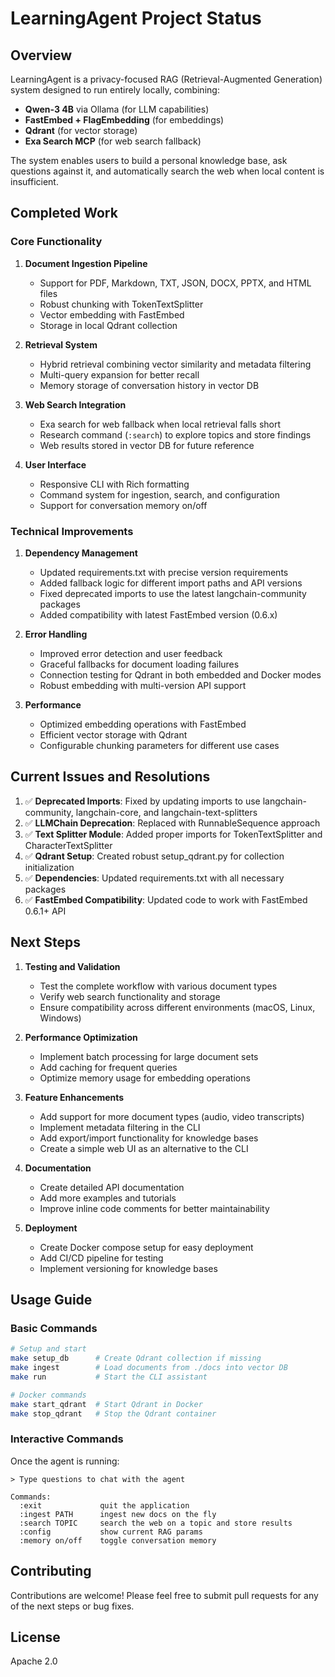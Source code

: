 # LearningAgent Project Status

## Overview

LearningAgent is a privacy-focused RAG (Retrieval-Augmented Generation) system designed to run entirely locally, combining:

- **Qwen-3 4B** via Ollama (for LLM capabilities)
- **FastEmbed + FlagEmbedding** (for embeddings)
- **Qdrant** (for vector storage)
- **Exa Search MCP** (for web search fallback)

The system enables users to build a personal knowledge base, ask questions against it, and automatically search the web when local content is insufficient.

## Completed Work

### Core Functionality

1. **Document Ingestion Pipeline**
   - Support for PDF, Markdown, TXT, JSON, DOCX, PPTX, and HTML files
   - Robust chunking with TokenTextSplitter
   - Vector embedding with FastEmbed
   - Storage in local Qdrant collection

2. **Retrieval System**
   - Hybrid retrieval combining vector similarity and metadata filtering
   - Multi-query expansion for better recall
   - Memory storage of conversation history in vector DB

3. **Web Search Integration**
   - Exa search for web fallback when local retrieval falls short
   - Research command (`:search`) to explore topics and store findings
   - Web results stored in vector DB for future reference

4. **User Interface**
   - Responsive CLI with Rich formatting
   - Command system for ingestion, search, and configuration
   - Support for conversation memory on/off

### Technical Improvements

1. **Dependency Management**
   - Updated requirements.txt with precise version requirements
   - Added fallback logic for different import paths and API versions
   - Fixed deprecated imports to use the latest langchain-community packages
   - Added compatibility with latest FastEmbed version (0.6.x)

2. **Error Handling**
   - Improved error detection and user feedback
   - Graceful fallbacks for document loading failures
   - Connection testing for Qdrant in both embedded and Docker modes
   - Robust embedding with multi-version API support

3. **Performance**
   - Optimized embedding operations with FastEmbed
   - Efficient vector storage with Qdrant
   - Configurable chunking parameters for different use cases

## Current Issues and Resolutions

1. ✅ **Deprecated Imports**: Fixed by updating imports to use langchain-community, langchain-core, and langchain-text-splitters
2. ✅ **LLMChain Deprecation**: Replaced with RunnableSequence approach
3. ✅ **Text Splitter Module**: Added proper imports for TokenTextSplitter and CharacterTextSplitter
4. ✅ **Qdrant Setup**: Created robust setup_qdrant.py for collection initialization
5. ✅ **Dependencies**: Updated requirements.txt with all necessary packages 
6. ✅ **FastEmbed Compatibility**: Updated code to work with FastEmbed 0.6.1+ API

## Next Steps

1. **Testing and Validation**
   - Test the complete workflow with various document types
   - Verify web search functionality and storage
   - Ensure compatibility across different environments (macOS, Linux, Windows)

2. **Performance Optimization**
   - Implement batch processing for large document sets
   - Add caching for frequent queries
   - Optimize memory usage for embedding operations

3. **Feature Enhancements**
   - Add support for more document types (audio, video transcripts)
   - Implement metadata filtering in the CLI
   - Add export/import functionality for knowledge bases
   - Create a simple web UI as an alternative to the CLI

4. **Documentation**
   - Create detailed API documentation
   - Add more examples and tutorials
   - Improve inline code comments for better maintainability

5. **Deployment**
   - Create Docker compose setup for easy deployment
   - Add CI/CD pipeline for testing
   - Implement versioning for knowledge bases

## Usage Guide

### Basic Commands

```bash
# Setup and start
make setup_db      # Create Qdrant collection if missing
make ingest        # Load documents from ./docs into vector DB
make run           # Start the CLI assistant

# Docker commands
make start_qdrant  # Start Qdrant in Docker
make stop_qdrant   # Stop the Qdrant container
```

### Interactive Commands

Once the agent is running:

```
> Type questions to chat with the agent

Commands:
  :exit             quit the application
  :ingest PATH      ingest new docs on the fly
  :search TOPIC     search the web on a topic and store results
  :config           show current RAG params
  :memory on/off    toggle conversation memory
```

## Contributing

Contributions are welcome! Please feel free to submit pull requests for any of the next steps or bug fixes.

## License

Apache 2.0 
